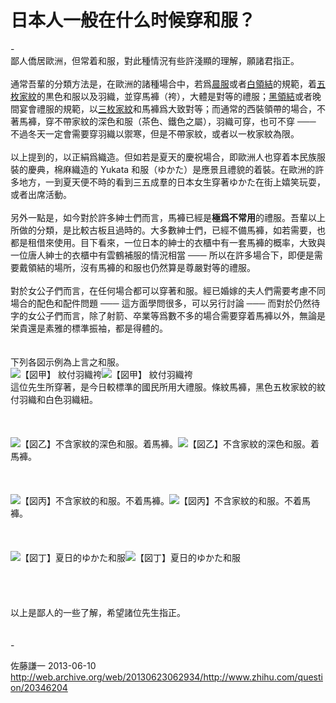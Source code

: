 # 日本人一般在什么时候穿和服？

<div class="zm-editable-content clearfix">-<br>鄙人僑居歐洲，但常着和服，對此種情況有些許淺顯的理解，願諸君指正。<br><br>通常吾輩的分類方法是，在歐洲的諸種場合中，若爲<u>晨服</u>或者<u>白領結</u>的規範，着<u>五枚家紋</u>的黒色和服以及羽織，並穿馬褲（袴），大體是對等的禮服；<u>黑領結</u>或者晚間宴會禮服的規範，以<u>三枚家紋</u>和馬褲爲大致對等；而通常的西裝領帶的場合，不著馬褲，穿不帶家紋的深色和服（茶色、鐵色之屬），羽織可穿，也可不穿 ─── 不過冬天一定會需要穿羽織以禦寒，但是不帶家紋，或者以一枚家紋為限。<br><br>以上提到的，以正絹爲織造。但如若是夏天的慶祝場合，即歐洲人也穿着本民族服裝的慶典，棉麻織造的 Yukata 和服（ゆかた）是應景且禮貌的着裝。在歐洲的許多地方，一到夏天便不時的看到三五成羣的日本女生穿著ゆかた在街上嬉笑玩耍，或者出席活動。<br><br>另外一點是，如今對於許多紳士們而言，馬褲已經是<b>極爲不常用</b>的禮服。吾輩以上所做的分類，是比較古板且過時的。大多數紳士們，已經不備馬褲，如若需要，也都是租借來使用。目下看來，一位日本的紳士的衣櫃中有一套馬褲的概率，大致與一位唐人紳士的衣櫃中有雲鶴補服的情況相當 ─── 所以在許多場合下，即便是需要戴領結的場所，沒有馬褲的和服也仍然算是尊嚴對等的禮服。<br><br>對於女公子們而言，在任何場合都可以穿著和服。經已婚嫁的夫人們需要考慮不同場合的配色和配件問題 ─── 這方面學問很多，可以另行討論 ─── 而對於仍然待字的女公子們而言，除了射箭、卒業等爲數不多的場合需要穿着馬褲以外，無論是栄貴還是素雅的標準振袖，都是得體的。<br><br><br>下列各図示例為上言之和服。<br><img src="http://p3.zhimg.com/60/d0/60d0e93776f3db2bf686066a3cddf901_m.jpg" data-rawwidth="1504" data-rawheight="2256" class="origin_image zh-lightbox-thumb" data-original="http://p3.zhimg.com/60/d0/60d0e93776f3db2bf686066a3cddf901_r.jpg">【図甲】 紋付羽織袴<img src="http://s1.zhimg.com/misc/whitedot.jpg" data-rawwidth="1504" data-rawheight="2256" class="origin_image zh-lightbox-thumb lazy" data-original="http://p3.zhimg.com/60/d0/60d0e93776f3db2bf686066a3cddf901_r.jpg" data-actualsrc="http://p3.zhimg.com/60/d0/60d0e93776f3db2bf686066a3cddf901_m.jpg">【図甲】 紋付羽織袴<br>這位先生所穿著，是今日較標準的國民所用大禮服。條紋馬褲，黑色五枚家紋的紋付羽織和白色羽織紐。<br><br><br><br><img src="http://p2.zhimg.com/91/ba/91ba32f4fd4e4155244e47720937534f_m.jpg" data-rawwidth="463" data-rawheight="868" class="origin_image zh-lightbox-thumb" data-original="http://p2.zhimg.com/91/ba/91ba32f4fd4e4155244e47720937534f_r.jpg">【図乙】不含家紋的深色和服。着馬褲。<img src="http://s1.zhimg.com/misc/whitedot.jpg" data-rawwidth="463" data-rawheight="868" class="origin_image zh-lightbox-thumb lazy" data-original="http://p2.zhimg.com/91/ba/91ba32f4fd4e4155244e47720937534f_r.jpg" data-actualsrc="http://p2.zhimg.com/91/ba/91ba32f4fd4e4155244e47720937534f_m.jpg">【図乙】不含家紋的深色和服。着馬褲。<br><br><br><br><img src="http://p2.zhimg.com/a2/b9/a2b987f8d5384403cca492a511e09bc1_m.jpg" data-rawwidth="434" data-rawheight="650" class="origin_image zh-lightbox-thumb" data-original="http://p2.zhimg.com/a2/b9/a2b987f8d5384403cca492a511e09bc1_r.jpg">【図丙】不含家紋的和服。不着馬褲。<img src="http://s1.zhimg.com/misc/whitedot.jpg" data-rawwidth="434" data-rawheight="650" class="origin_image zh-lightbox-thumb lazy" data-original="http://p2.zhimg.com/a2/b9/a2b987f8d5384403cca492a511e09bc1_r.jpg" data-actualsrc="http://p2.zhimg.com/a2/b9/a2b987f8d5384403cca492a511e09bc1_m.jpg">【図丙】不含家紋的和服。不着馬褲。<br><br><br><br><img src="http://p2.zhimg.com/9a/b4/9ab485e663de92872557b3bc254a41f0_m.jpg" data-rawwidth="425" data-rawheight="570" class="origin_image zh-lightbox-thumb" data-original="http://p2.zhimg.com/9a/b4/9ab485e663de92872557b3bc254a41f0_r.jpg">【図丁】夏日的ゆかた和服<img src="http://s1.zhimg.com/misc/whitedot.jpg" data-rawwidth="425" data-rawheight="570" class="origin_image zh-lightbox-thumb lazy" data-original="http://p2.zhimg.com/9a/b4/9ab485e663de92872557b3bc254a41f0_r.jpg" data-actualsrc="http://p2.zhimg.com/9a/b4/9ab485e663de92872557b3bc254a41f0_m.jpg">【図丁】夏日的ゆかた和服<br><br><br><br><br>以上是鄙人的一些了解，希望諸位先生指正。<br><br><br>-</div>

佐藤謙一 2013-06-10 http://web.archive.org/web/20130623062934/http://www.zhihu.com/question/20346204